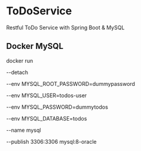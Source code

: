 # ToDoService
Restful ToDo Service with Spring Boot &amp; MySQL

## Docker MySQL

docker run 

--detach 

--env MYSQL_ROOT_PASSWORD=dummypassword 

--env MYSQL_USER=todos-user 

--env MYSQL_PASSWORD=dummytodos 

--env MYSQL_DATABASE=todos 

--name mysql 

--publish 3306:3306 mysql:8-oracle

